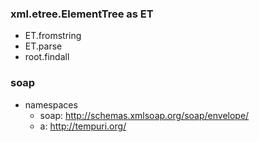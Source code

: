 ### xml.etree.ElementTree as ET
- ET.fromstring
- ET.parse
- root.findall
### soap
- namespaces
  - soap: http://schemas.xmlsoap.org/soap/envelope/
  - a: http://tempuri.org/